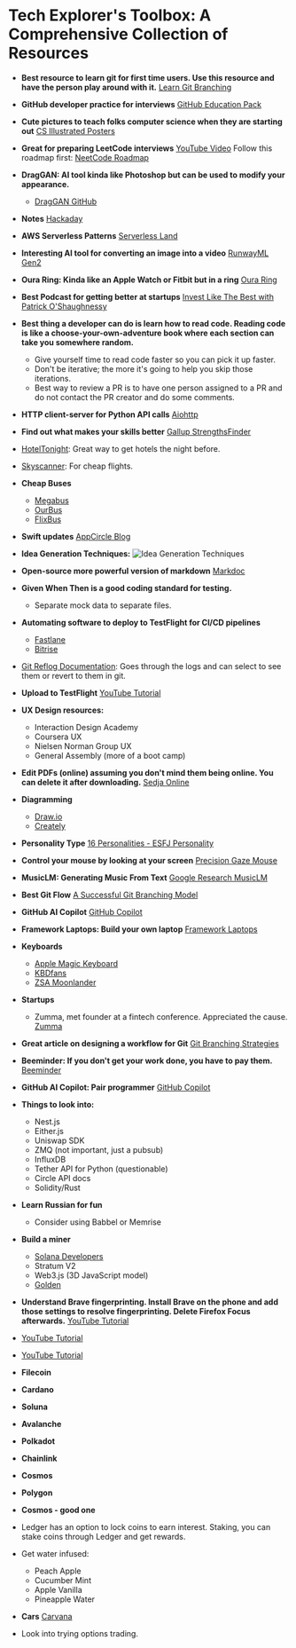 # Tech Explorer's Toolbox: A Comprehensive Collection of Resources

- **Best resource to learn git for first time users. Use this resource and have the person play around with it.**
  [Learn Git Branching](https://learngitbranching.js.org/?locale=en_US)

- **GitHub developer practice for interviews**
  [GitHub Education Pack](https://education.github.com/pack)

- **Cute pictures to teach folks computer science when they are starting out**
  [CS Illustrated Posters](http://csillustrated.berkeley.edu/posters.php)

- **Great for preparing LeetCode interviews**
  [YouTube Video](https://www.youtube.com/watch?v=8wysIxzqgPI)
  Follow this roadmap first: [NeetCode Roadmap](https://neetcode.io/roadmap)

- **DragGAN: AI tool kinda like Photoshop but can be used to modify your appearance.**
  - [DragGAN GitHub](https://github.com/XingangPan/DragGAN)

- **Notes**
  [Hackaday](https://hackaday.com/)

- **AWS Serverless Patterns**
  [Serverless Land](https://serverlessland.com/)

- **Interesting AI tool for converting an image into a video**
  [RunwayML Gen2](https://research.runwayml.com/gen2)

- **Oura Ring: Kinda like an Apple Watch or Fitbit but in a ring**
  [Oura Ring](https://ouraring.com/)

- **Best Podcast for getting better at startups**
  [Invest Like The Best with Patrick O'Shaughnessy](https://podcasts.apple.com/us/podcast/invest-like-the-best-with-patrick-oshaughnessy/id1154105909)

- **Best thing a developer can do is learn how to read code. Reading code is like a choose-your-own-adventure book where each section can take you somewhere random.**
  - Give yourself time to read code faster so you can pick it up faster.
  - Don't be iterative; the more it's going to help you skip those iterations.
  - Best way to review a PR is to have one person assigned to a PR and do not contact the PR creator and do some comments.

- **HTTP client-server for Python API calls**
  [Aiohttp](https://docs.aiohttp.org/en/stable/)

- **Find out what makes your skills better**
  [Gallup StrengthsFinder](https://www.gallup.com/cliftonstrengths/en/254033/strengthsfinder.aspx)

- [HotelTonight](https://www.hoteltonight.com/): Great way to get hotels the night before.
- [Skyscanner](https://www.skyscanner.com/): For cheap flights.

- **Cheap Buses**
  - [Megabus](https://us.megabus.com/)
  - [OurBus](https://www.ourbus.com/?source=aw&sv1=affiliate&sv_campaign_id=922583&awc=55393_1699888218_bd74ea1ba826d11f0bf6a4e268e5c935)
  - [FlixBus](https://www.flixbus.com/?_sp=45ae4333-6dc3-440f-b969-60bdd2780a22.1702225529877&_spnuid=d45fe10b-aacb-4017-a9ce-f372372d88df_1702225529777)

- **Swift updates**
  [AppCircle Blog](https://blog.appcircle.io/category/ios)

- **Idea Generation Techniques:**
  ![Idea Generation Techniques](https://user-images.githubusercontent.com/16872771/235682975-1e534103-2a44-4d2f-ad3d-ca8bf606ada3.png)

- **Open-source more powerful version of markdown**
  [Markdoc](https://markdoc.dev/)

- **Given When Then is a good coding standard for testing.**
  - Separate mock data to separate files.

- **Automating software to deploy to TestFlight for CI/CD pipelines**
  - [Fastlane](https://fastlane.tools/)
  - [Bitrise](https://bitrise.io/)

- [Git Reflog Documentation](https://git-scm.com/docs/git-reflog): Goes through the logs and can select to see them or revert to them in git.

- **Upload to TestFlight**
  [YouTube Tutorial](https://www.youtube.com/watch?v=pWcInk50vIE)

- **UX Design resources:**
  - Interaction Design Academy
  - Coursera UX
  - Nielsen Norman Group UX
  - General Assembly (more of a boot camp)

- **Edit PDFs (online) assuming you don't mind them being online. You can delete it after downloading.**
  [Sedja Online](https://www.sedja.com/)

- **Diagramming**
  - [Draw.io](https://draw.io/)
  - [Creately](https://creately.com/)

- **Personality Type**
  [16 Personalities - ESFJ Personality](https://www.16personalities.com/esfj-personality)

- **Control your mouse by looking at your screen**
  [Precision Gaze Mouse](https://precisiongazemouse.org/)

- **MusicLM: Generating Music From Text**
  [Google Research MusicLM](https://google-research.github.io/seanet/musiclm/examples/)

- **Best Git Flow**
  [A Successful Git Branching Model](https://nvie.com/posts/a-successful-git-branching-model/)

- **GitHub AI Copilot**
  [GitHub Copilot](https://github.com/features/copilot)

- **Framework Laptops: Build your own laptop**
  [Framework Laptops](https://frame.work/products/laptop-12-gen-intel/configuration/edit)

- **Keyboards**
  - [Apple Magic Keyboard](https://www.apple.com/magickeyboard/)
  - [KBDfans](https://kbdfans.com/collections/65-keyboard)
  - [ZSA Moonlander](https://www.zsa.io/moonlander/buy)

- **Startups**
  - Zumma, met founder at a fintech conference. Appreciated the cause. [Zumma](https://www.tuzumma.com/)

- **Great article on designing a workflow for Git**
  [Git Branching Strategies](https://www.flagship.io/git-branching-strategies/)

- **Beeminder: If you don't get your work done, you have to pay them.**
  [Beeminder](https://www.beeminder.com/users/sign_up)

- **GitHub AI Copilot: Pair programmer**
  [GitHub Copilot](https://github.com/features/copilot)

- **Things to look into:**
  - Nest.js
  - Either.js
  - Uniswap SDK
  - ZMQ (not important, just a pubsub)
  - InfluxDB
  - Tether API for Python (questionable)
  - Circle API docs
  - Solidity/Rust

- **Learn Russian for fun**
  - Consider using Babbel or Memrise

- **Build a miner**
  - [Solana Developers](https://solana.com/developers)
  - Stratum V2
  - Web3.js (3D JavaScript model)
  - [Golden](https://golden.xyz/)

- **Understand Brave fingerprinting. Install Brave on the phone and add those settings to resolve fingerprinting. Delete Firefox Focus afterwards.**
  [YouTube Tutorial](https://www.youtube.com/watch?v=jlzZqrN8txQ&list=PLZWRruJDdjy3Nba_fUUCaTAjTzg_D27me)

- [YouTube Tutorial](https://www.youtube.com/watch?v=ji3-8Km4Jhg)
- [YouTube Tutorial](https://www.youtube.com/watch?v=9UxnRTgO6Yk)

- **Filecoin**
- **Cardano**
- **Soluna**
- **Avalanche**
- **Polkadot**
- **Chainlink**
- **Cosmos**
- **Polygon**
- **Cosmos - good one**

- Ledger has an option to lock coins to earn interest. Staking, you can stake coins through Ledger and get rewards.

- Get water infused:
  - Peach Apple
  - Cucumber Mint
  - Apple Vanilla
  - Pineapple Water

- **Cars**
  [Carvana](https://www.carvana.com/cars/2009-2010-in-boston-ma?email-capture=)

- Look into trying options trading.
